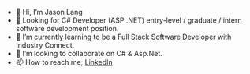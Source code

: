 - 👋 Hi, I’m Jason Lang
- 👀 Looking for C# Developer (ASP .NET) entry-level / graduate / intern software development position.
- 🌱 I’m currently learning to be a Full Stack Software Developer with Industry Connect.
- 💞️ I’m looking to collaborate on C# & Asp.Net.
- 📫 How to reach me; <a href="www.linkedin.com/in/jason-lang-347303173">LinkedIn</a>

<!---
jaslang/jaslang is a ✨ special ✨ repository because its `README.md` (this file) appears on your GitHub profile.
You can click the Preview link to take a look at your changes.
--->
